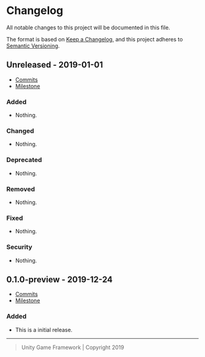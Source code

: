 # Changelog
All notable changes to this project will be documented in this file.

The format is based on [Keep a Changelog](https://keepachangelog.com/en/1.0.0/),
and this project adheres to [Semantic Versioning](https://semver.org/spec/v2.0.0.html).

## Unreleased - 2019-01-01
- [Commits](https://github.com/unity-game-framework/ugf-csv/compare/0.0.0...0.0.0)
- [Milestone](https://github.com/unity-game-framework/ugf-csv/milestone/0?closed=1)

### Added
- Nothing.

### Changed
- Nothing.

### Deprecated
- Nothing.

### Removed
- Nothing.

### Fixed
- Nothing.

### Security
- Nothing.

## 0.1.0-preview - 2019-12-24
- [Commits](https://github.com/unity-game-framework/ugf-csv/compare/f1de95b...0.1.0-preview)
- [Milestone](https://github.com/unity-game-framework/ugf-csv/milestone/1?closed=1)

### Added
- This is a initial release.

---
> Unity Game Framework | Copyright 2019
